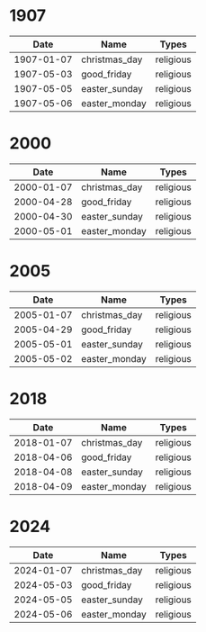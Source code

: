# 1907

| Date       | Name          | Types     |
|------------|---------------|-----------|
| 1907-01-07 | christmas_day | religious |
| 1907-05-03 | good_friday   | religious |
| 1907-05-05 | easter_sunday | religious |
| 1907-05-06 | easter_monday | religious |

# 2000

| Date       | Name          | Types     |
|------------|---------------|-----------|
| 2000-01-07 | christmas_day | religious |
| 2000-04-28 | good_friday   | religious |
| 2000-04-30 | easter_sunday | religious |
| 2000-05-01 | easter_monday | religious |

# 2005

| Date       | Name          | Types     |
|------------|---------------|-----------|
| 2005-01-07 | christmas_day | religious |
| 2005-04-29 | good_friday   | religious |
| 2005-05-01 | easter_sunday | religious |
| 2005-05-02 | easter_monday | religious |

# 2018

| Date       | Name          | Types     |
|------------|---------------|-----------|
| 2018-01-07 | christmas_day | religious |
| 2018-04-06 | good_friday   | religious |
| 2018-04-08 | easter_sunday | religious |
| 2018-04-09 | easter_monday | religious |

# 2024

| Date       | Name          | Types     |
|------------|---------------|-----------|
| 2024-01-07 | christmas_day | religious |
| 2024-05-03 | good_friday   | religious |
| 2024-05-05 | easter_sunday | religious |
| 2024-05-06 | easter_monday | religious |
